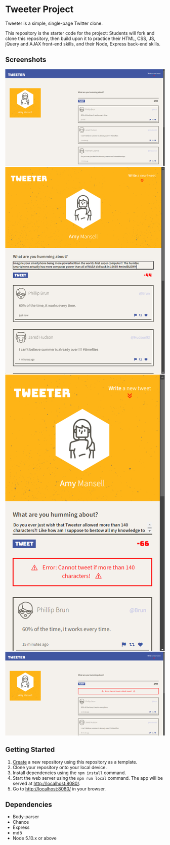 # Tweeter Project

Tweeter is a simple, single-page Twitter clone.

This repository is the starter code for the project: Students will fork and clone this repository, then build upon it to practice their HTML, CSS, JS, jQuery and AJAX front-end skills, and their Node, Express back-end skills.

## Screenshots

!["Screenshot of tweets - desktop screen"](https://github.com/MichaelJGryzz/tweeter/blob/master/docs/tweeter-tweets-desktop-style.png?raw=true)
!["Screenshot of textbox over 140 characters - tablet screen"](https://github.com/MichaelJGryzz/tweeter/blob/master/docs/tweeter-textbox-over-140char-tablet-style.png?raw=true)
!["Screenshot of error: cannot tweet more than 140 chracters! - mobile screen"](https://github.com/MichaelJGryzz/tweeter/blob/master/docs/tweeter-over-140char-error-mobile-style.png?raw=true)
!["Screenshot of error: cannot tweet a blank tweet! - desktop screen"](https://github.com/MichaelJGryzz/tweeter/blob/master/docs/tweeter-cannot-tweet-a-blank-tweet-error-desktop-style.png?raw=true)

## Getting Started

1. [Create](https://docs.github.com/en/repositories/creating-and-managing-repositories/creating-a-repository-from-a-template) a new repository using this repository as a template.
2. Clone your repository onto your local device.
3. Install dependencies using the `npm install` command.
3. Start the web server using the `npm run local` command. The app will be served at <http://localhost:8080/>.
4. Go to <http://localhost:8080/> in your browser.

## Dependencies

- Body-parser
- Chance
- Express
- md5
- Node 5.10.x or above
